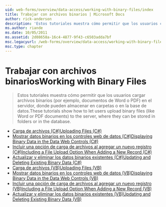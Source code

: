 ```yaml
---
uid: web-forms/overview/data-access/working-with-binary-files/index
title: Trabajar con archivos binarios | Microsoft Docs
author: rick-anderson
description: 'Estos tutoriales muestra cómo permitir que los usuarios cargar archivos binarios (por ejemplo, documentos de Word o PDF) en el servidor, donde pueden almacenar en carpetas o en la base de datos.'
ms.author: riande
ms.date: 10/05/2011
ms.assetid: 2d08658a-16c4-4877-9f43-c6503adda7bf
msc.legacyurl: /web-forms/overview/data-access/working-with-binary-files
msc.type: chapter
---
```

<a name="working-with-binary-files"></a><span data-ttu-id="7947b-103">Trabajar con archivos binarios</span><span class="sxs-lookup"><span data-stu-id="7947b-103">Working with Binary Files</span></span>
====================
> <span data-ttu-id="7947b-104">Estos tutoriales muestra cómo permitir que los usuarios cargar archivos binarios (por ejemplo, documentos de Word o PDF) en el servidor, donde pueden almacenar en carpetas o en la base de datos.</span><span class="sxs-lookup"><span data-stu-id="7947b-104">These tutorials show how to let users upload binary files (like Word or PDF documents) to the server, where they can be stored in folders or in the database.</span></span>


- [<span data-ttu-id="7947b-105">Carga de archivos (C#)</span><span class="sxs-lookup"><span data-stu-id="7947b-105">Uploading Files (C#)</span></span>](uploading-files-cs.md)
- [<span data-ttu-id="7947b-106">Mostrar datos binarios en los controles web de datos (C#)</span><span class="sxs-lookup"><span data-stu-id="7947b-106">Displaying Binary Data in the Data Web Controls (C#)</span></span>](displaying-binary-data-in-the-data-web-controls-cs.md)
- [<span data-ttu-id="7947b-107">Incluir una opción de carga de archivos al agregar un nuevo registro (C#)</span><span class="sxs-lookup"><span data-stu-id="7947b-107">Including a File Upload Option When Adding a New Record (C#)</span></span>](including-a-file-upload-option-when-adding-a-new-record-cs.md)
- [<span data-ttu-id="7947b-108">Actualizar y eliminar los datos binarios existentes (C#)</span><span class="sxs-lookup"><span data-stu-id="7947b-108">Updating and Deleting Existing Binary Data (C#)</span></span>](updating-and-deleting-existing-binary-data-cs.md)
- [<span data-ttu-id="7947b-109">Carga de archivos (VB)</span><span class="sxs-lookup"><span data-stu-id="7947b-109">Uploading Files (VB)</span></span>](uploading-files-vb.md)
- [<span data-ttu-id="7947b-110">Mostrar datos binarios en los controles web de datos (VB)</span><span class="sxs-lookup"><span data-stu-id="7947b-110">Displaying Binary Data in the Data Web Controls (VB)</span></span>](displaying-binary-data-in-the-data-web-controls-vb.md)
- [<span data-ttu-id="7947b-111">Incluir una opción de carga de archivos al agregar un nuevo registro (VB)</span><span class="sxs-lookup"><span data-stu-id="7947b-111">Including a File Upload Option When Adding a New Record (VB)</span></span>](including-a-file-upload-option-when-adding-a-new-record-vb.md)
- [<span data-ttu-id="7947b-112">Actualizar y eliminar los datos binarios existentes (VB)</span><span class="sxs-lookup"><span data-stu-id="7947b-112">Updating and Deleting Existing Binary Data (VB)</span></span>](updating-and-deleting-existing-binary-data-vb.md)
